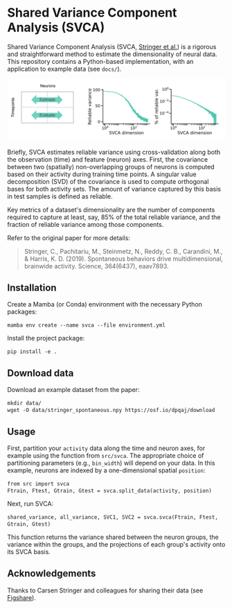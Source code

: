 # Shared Variance Component Analysis (SVCA)
Shared Variance Component Analysis (SVCA, [Stringer et al.](https://doi.org/10.1126/science.aav7893)) is a
rigorous and straightforward method to estimate the dimensionality of neural data. This repository contains a
Python-based implementation, with an application to example data (see `docs/`). 

![SVCA](./figures/SVCA.png)

Briefly, SVCA estimates reliable variance using cross-validation along both the observation (time) and feature (neuron) axes. First, the covariance between two (spatially) non-overlapping groups of neurons is computed based on their activity during training time points. A singular value decomposition (SVD) of the covariance is used to compute orthogonal bases for both activity sets. The amount of variance captured by this basis in test samples is defined as reliable. 

Key metrics of a dataset's dimensionality are the number of components required to capture at least, say, 85% of the total reliable variance, and the fraction of reliable variance among those components.

Refer to the original paper for more details:
> Stringer, C., Pachitariu, M., Steinmetz, N., Reddy, C. B., Carandini, M., & Harris, K. D. (2019). Spontaneous behaviors drive
> multidimensional, brainwide activity. Science, 364(6437), eaav7893.

## Installation
Create a Mamba (or Conda) environment with the necessary Python packages:
```
mamba env create --name svca --file environment.yml
```
Install the project package:
```
pip install -e .
```

## Download data
Download an example dataset from the paper:
```
mkdir data/
wget -O data/stringer_spontaneous.npy https://osf.io/dpqaj/download
```

## Usage
First, partition your ``activity`` data along the time and neuron axes, for example using the function from `src/svca`.
The appropriate choice of partitioning parameters (e.g., `bin_width`) will depend on your data. In this example, neurons are indexed by a one-dimensional spatial `position`:
```
from src import svca
Ftrain, Ftest, Gtrain, Gtest = svca.split_data(activity, position)
```
Next, run SVCA:
```
shared_variance, all_variance, SVC1, SVC2 = svca.svca(Ftrain, Ftest, Gtrain, Gtest)
```
This function returns the variance shared between the neuron groups, the variance within the groups, and the projections of each group's activity onto its SVCA basis. 

## Acknowledgements
Thanks to Carsen Stringer and colleagues for sharing their data (see [Figshare](https://doi.org/10.25378/janelia.6163622.v6)).
